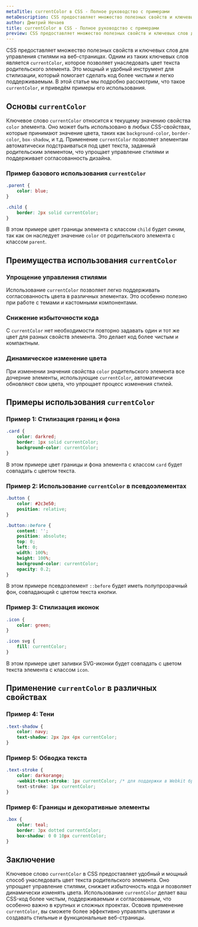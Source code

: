 ```yaml
---
metaTitle: currentColor в CSS - Полное руководство с примерами
metaDescription: CSS предоставляет множество полезных свойств и ключевых слов для управления стилями на веб-страницах. Одним из таких ключевых слов является currentColor, которое позволяет унаследовать цвет текста родительского элемента.
author: Дмитрий Нечаев
title: currentColor в CSS - Полное руководство с примерами
preview: CSS предоставляет множество полезных свойств и ключевых слов для управления стилями на веб-страницах. Одним из таких ключевых слов является currentColor, которое позволяет унаследовать цвет текста родительского элемента.
---
```


CSS предоставляет множество полезных свойств и ключевых слов для управления стилями на веб-страницах. Одним из таких ключевых слов является `currentColor`, которое позволяет унаследовать цвет текста родительского элемента. Это мощный и удобный инструмент для стилизации, который помогает сделать код более чистым и легко поддерживаемым. В этой статье мы подробно рассмотрим, что такое `currentColor`, и приведём примеры его использования.

## Основы `currentColor`

Ключевое слово `currentColor` относится к текущему значению свойства `color` элемента. Оно может быть использовано в любых CSS-свойствах, которые принимают значение цвета, таких как `background-color`, `border-color`, `box-shadow`, и т.д. Применение `currentColor` позволяет элементам автоматически подстраиваться под цвет текста, заданный родительским элементом, что упрощает управление стилями и поддерживает согласованность дизайна.

### Пример базового использования `currentColor`

```css
.parent {
    color: blue;
}

.child {
    border: 2px solid currentColor;
}

```

В этом примере цвет границы элемента с классом `child` будет синим, так как он наследует значение `color` от родительского элемента с классом `parent`.

## Преимущества использования `currentColor`

### Упрощение управления стилями

Использование `currentColor` позволяет легко поддерживать согласованность цвета в различных элементах. Это особенно полезно при работе с темами и кастомными компонентами.

### Снижение избыточности кода

С `currentColor` нет необходимости повторно задавать один и тот же цвет для разных свойств элемента. Это делает код более чистым и компактным.

### Динамическое изменение цвета

При изменении значения свойства `color` родительского элемента все дочерние элементы, использующие `currentColor`, автоматически обновляют свои цвета, что упрощает процесс изменения стилей.

## Примеры использования `currentColor`

### Пример 1: Стилизация границ и фона

```css
.card {
    color: darkred;
    border: 1px solid currentColor;
    background-color: currentColor;
}

```

В этом примере цвет границы и фона элемента с классом `card` будет совпадать с цветом текста.

### Пример 2: Использование `currentColor` в псевдоэлементах

```css
.button {
    color: #2c3e50;
    position: relative;
}

.button::before {
    content: '';
    position: absolute;
    top: 0;
    left: 0;
    width: 100%;
    height: 100%;
    background-color: currentColor;
    opacity: 0.2;
}

```

В этом примере псевдоэлемент `::before` будет иметь полупрозрачный фон, совпадающий с цветом текста кнопки.

### Пример 3: Стилизация иконок

```css
.icon {
    color: green;
}

.icon svg {
    fill: currentColor;
}

```

В этом примере цвет заливки SVG-иконки будет совпадать с цветом текста элемента с классом `icon`.

## Применение `currentColor` в различных свойствах

### Пример 4: Тени

```css
.text-shadow {
    color: navy;
    text-shadow: 2px 2px 4px currentColor;
}

```

### Пример 5: Обводка текста

```css
.text-stroke {
    color: darkorange;
    -webkit-text-stroke: 1px currentColor; /* для поддержки в Webkit браузерах */
    text-stroke: 1px currentColor;
}

```

### Пример 6: Границы и декоративные элементы

```css
.box {
    color: teal;
    border: 3px dotted currentColor;
    box-shadow: 0 0 10px currentColor;
}

```

## Заключение

Ключевое слово `currentColor` в CSS предоставляет удобный и мощный способ унаследовать цвет текста родительского элемента. Оно упрощает управление стилями, снижает избыточность кода и позволяет динамически изменять цвета. Использование `currentColor` делает ваш CSS-код более чистым, поддерживаемым и согласованным, что особенно важно в крупных и сложных проектах. Освоив применение `currentColor`, вы сможете более эффективно управлять цветами и создавать стильные и функциональные веб-страницы.
